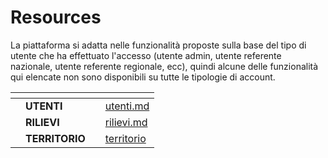 # Resources

La piattaforma si adatta nelle funzionalità proposte sulla base del tipo di utente che ha effettuato l'accesso (utente admin, utente referente nazionale, utente referente regionale, ecc), quindi alcune delle funzionalità qui elencate non sono disponibili su tutte le tipologie di account.



<table data-view="cards"><thead><tr><th></th><th></th><th></th><th data-hidden data-card-target data-type="content-ref"></th></tr></thead><tbody><tr><td></td><td><strong>UTENTI</strong></td><td></td><td><a href="utenti.md">utenti.md</a></td></tr><tr><td></td><td><strong>RILIEVI</strong></td><td></td><td><a href="rilievi.md">rilievi.md</a></td></tr><tr><td></td><td><strong>TERRITORIO</strong></td><td></td><td><a href="territorio/">territorio</a></td></tr></tbody></table>

